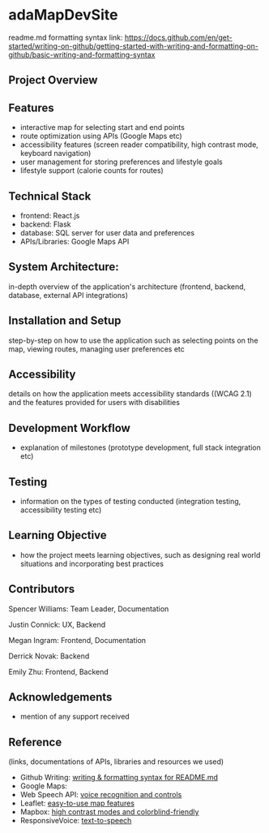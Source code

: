# adaMapDevSite

readme.md formatting syntax link: https://docs.github.com/en/get-started/writing-on-github/getting-started-with-writing-and-formatting-on-github/basic-writing-and-formatting-syntax

## Project Overview

## Features
- interactive map for selecting start and end points
- route optimization using APIs (Google Maps etc)
- accessibility features (screen reader compatibility, high contrast mode, keyboard navigation)
- user management for storing preferences and lifestyle goals
- lifestyle support (calorie counts for routes)

## Technical Stack
- frontend: React.js
- backend: Flask
- database: SQL server for user data and preferences
- APIs/Libraries: Google Maps API

## System Architecture:
in-depth overview of the application's architecture (frontend, backend, database, external API integrations)

## Installation and Setup
step-by-step on how to use the application such as selecting points on the map, viewing routes, managing user preferences etc

## Accessibility
details on how the application meets accessibility standards ((WCAG 2.1) and the features provided for users with disabilities

## Development Workflow
- explanation of milestones (prototype development, full stack integration etc)

## Testing
- information on the types of testing conducted (integration testing, accessibility testing etc)

## Learning Objective
- how the project meets learning objectives, such as designing real world situations and incorporating best practices

## Contributors
Spencer Williams: Team Leader, Documentation

Justin Connick: UX, Backend

Megan Ingram: Frontend, Documentation

Derrick Novak: Backend

Emily Zhu: Frontend, Backend


## Acknowledgements
- mention of any support received

## Reference
(links, documentations of APIs, libraries and resources we used)
- Github Writing: [writing & formatting syntax for README.md ](https://docs.github.com/en/get-started/writing-on-github/getting-started-with-writing-and-formatting-on-github/basic-writing-and-formatting-syntax)
- Google Maps:
- Web Speech API: [voice recognition and controls](https://developer.mozilla.org/en-US/docs/Web/API/Web_Speech_API)
- Leaflet: [easy-to-use map features](https://leafletjs.com/)
- Mapbox: [high contrast modes and colorblind-friendly](https://www.mapbox.com/)
- ResponsiveVoice: [text-to-speech](https://responsivevoice.org/)

